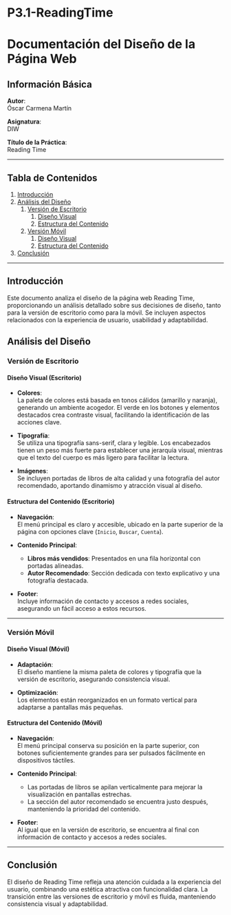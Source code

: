 ﻿# P3.1-ReadingTime
# Documentación del Diseño de la Página Web

## Información Básica

**Autor**:  
Óscar Carmena Martín

**Asignatura**:  
DIW 

**Título de la Práctica**:  
Reading Time  

---

## Tabla de Contenidos

1. [Introducción](#introducción)  
2. [Análisis del Diseño](#análisis-del-diseño)  
   1. [Versión de Escritorio](#versión-de-escritorio)  
      1. [Diseño Visual](#diseño-visual-escritorio)  
      2. [Estructura del Contenido](#estructura-del-contenido-escritorio)  
   2. [Versión Móvil](#versión-móvil)  
      1. [Diseño Visual](#diseño-visual-móvil)  
      2. [Estructura del Contenido](#estructura-del-contenido-móvil)  
3. [Conclusión](#conclusión)

---

## Introducción

Este documento analiza el diseño de la página web Reading Time, proporcionando un análisis detallado sobre sus decisiones de diseño, tanto para la versión de escritorio como para la móvil. Se incluyen aspectos relacionados con la experiencia de usuario, usabilidad y adaptabilidad.

## Análisis del Diseño

### Versión de Escritorio

#### Diseño Visual (Escritorio)

- **Colores**:  
  La paleta de colores está basada en tonos cálidos (amarillo y naranja), generando un ambiente acogedor. El verde en los botones y elementos destacados crea contraste visual, facilitando la identificación de las acciones clave.  

- **Tipografía**:  
  Se utiliza una tipografía sans-serif, clara y legible. Los encabezados tienen un peso más fuerte para establecer una jerarquía visual, mientras que el texto del cuerpo es más ligero para facilitar la lectura.  

- **Imágenes**:  
  Se incluyen portadas de libros de alta calidad y una fotografía del autor recomendado, aportando dinamismo y atracción visual al diseño.  

#### Estructura del Contenido (Escritorio)

- **Navegación**:  
  El menú principal es claro y accesible, ubicado en la parte superior de la página con opciones clave (`Inicio`, `Buscar`, `Cuenta`).  

- **Contenido Principal**:  
  - **Libros más vendidos**: Presentados en una fila horizontal con portadas alineadas.  
  - **Autor Recomendado**: Sección dedicada con texto explicativo y una fotografía destacada.  

- **Footer**:  
  Incluye información de contacto y accesos a redes sociales, asegurando un fácil acceso a estos recursos.

---

### Versión Móvil

#### Diseño Visual (Móvil)

- **Adaptación**:  
  El diseño mantiene la misma paleta de colores y tipografía que la versión de escritorio, asegurando consistencia visual.  

- **Optimización**:  
  Los elementos están reorganizados en un formato vertical para adaptarse a pantallas más pequeñas.  

#### Estructura del Contenido (Móvil)

- **Navegación**:  
  El menú principal conserva su posición en la parte superior, con botones suficientemente grandes para ser pulsados fácilmente en dispositivos táctiles.  

- **Contenido Principal**:  
  - Las portadas de libros se apilan verticalmente para mejorar la visualización en pantallas estrechas.  
  - La sección del autor recomendado se encuentra justo después, manteniendo la prioridad del contenido.  

- **Footer**:  
  Al igual que en la versión de escritorio, se encuentra al final con información de contacto y accesos a redes sociales.

---

## Conclusión

El diseño de Reading Time refleja una atención cuidada a la experiencia del usuario, combinando una estética atractiva con funcionalidad clara. La transición entre las versiones de escritorio y móvil es fluida, manteniendo consistencia visual y adaptabilidad.

